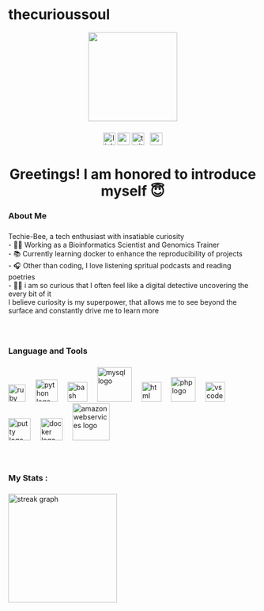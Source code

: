 # thecurioussoul

<div align="center">
  <img height="180" src="https://us.123rf.com/450wm/pixologystudio/pixologystudio2305/pixologystudio230500072/205045156-islamic-woman-in-laptop-flat-character-suitable-for-flat-design-illustration-and-background-preview.jpg?ver=6"  />
</div>

###

<div align="center">
  <img src="https://img.shields.io/static/v1?message=LinkedIn&logo=linkedin&label=&color=0077B5&logoColor=white&labelColor=&style=for-the-badge" height="25" alt="linkedin logo"  />
  <img src="https://img.shields.io/static/v1?message=Youtube&logo=youtube&label=&color=FF0000&logoColor=white&labelColor=&style=for-the-badge" height="25" alt="youtube logo"  />
  <img src="https://img.shields.io/static/v1?message=Twitter&logo=twitter&label=&color=1DA1F2&logoColor=white&labelColor=&style=for-the-badge" height="25" alt="twitter logo"  />
  &nbsp;
  <img src="https://visitor-badge.laobi.icu/badge?page_id=thecurioussoul&" height="25"  />
</div>

###

<h1 align="center">Greetings! I am honored to introduce myself 😇</h1>

###

<h3 align="left">  About Me</h3>

###

<p align="left">Techie-Bee, a tech enthusiast with insatiable curiosity<br>- 👩‍🔬 Working as a Bioinformatics Scientist and Genomics Trainer <br>- 📚 Currently learning docker to enhance the reproducibility of projects<br>- 🎧 Other than coding, I love listening spritual podcasts and reading poetries<br>- 🕵️‍♀️ i am so curious that I often feel like a digital detective uncovering the every bit of it<br>I believe curiosity is my superpower, that allows me to see beyond the surface and constantly drive me to learn more </p>

###
<br>
<h3 align="left"> Language and Tools</h3>

###

<div align="left">
  <img src="https://upload.wikimedia.org/wikipedia/commons/thumb/1/1b/R_logo.svg/724px-R_logo.svg.png" height="35" alt="ruby logo"  />
  <img width="12" />
  <img src="https://cdn.jsdelivr.net/gh/devicons/devicon/icons/python/python-original.svg" height="45" alt="python logo"  />
  <img width="12" />
  <img src="https://cdn.jsdelivr.net/gh/devicons/devicon/icons/bash/bash-original.svg" height="40" alt="bash logo"  />
  <img width="12" />
  <img src="https://cdn.jsdelivr.net/gh/devicons/devicon/icons/mysql/mysql-original-wordmark.svg" height="70" alt="mysql logo"  />
  <img width="12" />
  <img src="https://cdn.jsdelivr.net/gh/devicons/devicon/icons/html5/html5-original-wordmark.svg" height="40" alt="html logo"  />
  <img width="12" />
  <img src="https://cdn.jsdelivr.net/gh/devicons/devicon/icons/php/php-original.svg" height="50" alt="php logo"  />
  <img width="12" />
  <img src="https://cdn.jsdelivr.net/gh/devicons/devicon/icons/vscode/vscode-original.svg" height="40" alt="vscode logo"  />
  <img width="12" />
  <img src="https://cdn.jsdelivr.net/gh/devicons/devicon/icons/putty/putty-original.svg" height="45" alt="putty logo"  />
  <img width="12" />
  <img src="https://cdn.jsdelivr.net/gh/devicons/devicon/icons/docker/docker-plain-wordmark.svg" height="45" alt="docker logo"  />
  <img width="12" />
  <img src="https://cdn.jsdelivr.net/gh/devicons/devicon/icons/amazonwebservices/amazonwebservices-original-wordmark.svg" height="75" alt="amazonwebservices logo"  />
</div>

###
<br>
<h3 align="left">  My Stats :</h3>

###

<div align="left">
  <img src="https://streak-stats.demolab.com?user=thecurioussoul&theme=ocean-gradient&exclude_days=Fri" height="220" alt="streak graph"  />
</div>

###
